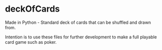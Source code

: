# deckOfCards
Made in Python - Standard deck of cards that can be shuffled and drawn from. 

Intention is to use these files for further development to make a full playable card game such as poker.
